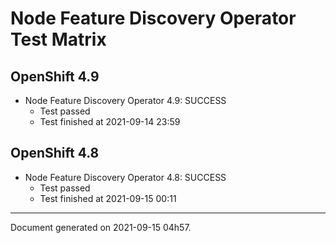 
Node Feature Discovery Operator Test Matrix
===========================================

OpenShift 4.9
-------------


* Node Feature Discovery Operator 4.9: SUCCESS
  - Test passed
  - Test finished at 2021-09-14 23:59

OpenShift 4.8
-------------


* Node Feature Discovery Operator 4.8: SUCCESS
  - Test passed
  - Test finished at 2021-09-15 00:11


---
Document generated on 2021-09-15 04h57.
